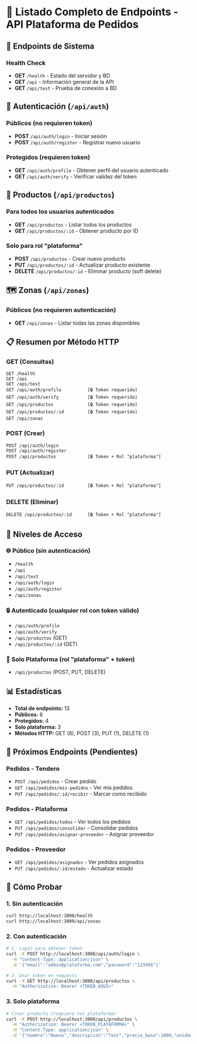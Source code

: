 # 📡 Listado Completo de Endpoints - API Plataforma de Pedidos

## 🏥 Endpoints de Sistema

### Health Check
- **GET** `/health` - Estado del servidor y BD
- **GET** `/api` - Información general de la API
- **GET** `/api/test` - Prueba de conexión a BD

## 🔐 Autenticación (`/api/auth`)

### Públicos (no requieren token)
- **POST** `/api/auth/login` - Iniciar sesión
- **POST** `/api/auth/register` - Registrar nuevo usuario

### Protegidos (requieren token)
- **GET** `/api/auth/profile` - Obtener perfil del usuario autenticado
- **GET** `/api/auth/verify` - Verificar validez del token

## 🛒 Productos (`/api/productos`)

### Para todos los usuarios autenticados
- **GET** `/api/productos` - Listar todos los productos
- **GET** `/api/productos/:id` - Obtener producto por ID

### Solo para rol "plataforma"
- **POST** `/api/productos` - Crear nuevo producto
- **PUT** `/api/productos/:id` - Actualizar producto existente
- **DELETE** `/api/productos/:id` - Eliminar producto (soft delete)

## 🗺️ Zonas (`/api/zonas`)

### Públicos (no requieren autenticación)
- **GET** `/api/zonas` - Listar todas las zonas disponibles

## 📋 Resumen por Método HTTP

### GET (Consultas)
```
GET /health
GET /api
GET /api/test
GET /api/auth/profile          [🔒 Token requerido]
GET /api/auth/verify           [🔒 Token requerido]
GET /api/productos             [🔒 Token requerido]
GET /api/productos/:id         [🔒 Token requerido]
GET /api/zonas
```

### POST (Crear)
```
POST /api/auth/login
POST /api/auth/register
POST /api/productos            [🔒 Token + Rol "plataforma"]
```

### PUT (Actualizar)
```
PUT /api/productos/:id         [🔒 Token + Rol "plataforma"]
```

### DELETE (Eliminar)
```
DELETE /api/productos/:id      [🔒 Token + Rol "plataforma"]
```

## 🔑 Niveles de Acceso

### 🌐 Público (sin autenticación)
- `/health`
- `/api`
- `/api/test`
- `/api/auth/login`
- `/api/auth/register`
- `/api/zonas`

### 🔒 Autenticado (cualquier rol con token válido)
- `/api/auth/profile`
- `/api/auth/verify`
- `/api/productos` (GET)
- `/api/productos/:id` (GET)

### 👑 Solo Plataforma (rol "plataforma" + token)
- `/api/productos` (POST, PUT, DELETE)

## 📊 Estadísticas

- **Total de endpoints:** 13
- **Públicos:** 6
- **Protegidos:** 4
- **Solo plataforma:** 3
- **Métodos HTTP:** GET (8), POST (3), PUT (1), DELETE (1)

## 🚧 Próximos Endpoints (Pendientes)

### Pedidos - Tendero
- `POST /api/pedidos` - Crear pedido
- `GET /api/pedidos/mis-pedidos` - Ver mis pedidos
- `PUT /api/pedidos/:id/recibir` - Marcar como recibido

### Pedidos - Plataforma
- `GET /api/pedidos/todos` - Ver todos los pedidos
- `PUT /api/pedidos/consolidar` - Consolidar pedidos
- `PUT /api/pedidos/asignar-proveedor` - Asignar proveedor

### Pedidos - Proveedor
- `GET /api/pedidos/asignados` - Ver pedidos asignados
- `PUT /api/pedidos/:id/estado` - Actualizar estado

## 🧪 Cómo Probar

### 1. Sin autenticación
```bash
curl http://localhost:3000/health
curl http://localhost:3000/api/zonas
```

### 2. Con autenticación
```bash
# 1. Login para obtener token
curl -X POST http://localhost:3000/api/auth/login \
  -H "Content-Type: application/json" \
  -d '{"email":"admin@plataforma.com","password":"123456"}'

# 2. Usar token en requests
curl -X GET http://localhost:3000/api/productos \
  -H "Authorization: Bearer <TOKEN_AQUI>"
```

### 3. Solo plataforma
```bash
# Crear producto (requiere rol plataforma)
curl -X POST http://localhost:3000/api/productos \
  -H "Authorization: Bearer <TOKEN_PLATAFORMA>" \
  -H "Content-Type: application/json" \
  -d '{"nombre":"Nuevo","descripcion":"Test","precio_base":1000,"unidad":"kg"}'
```